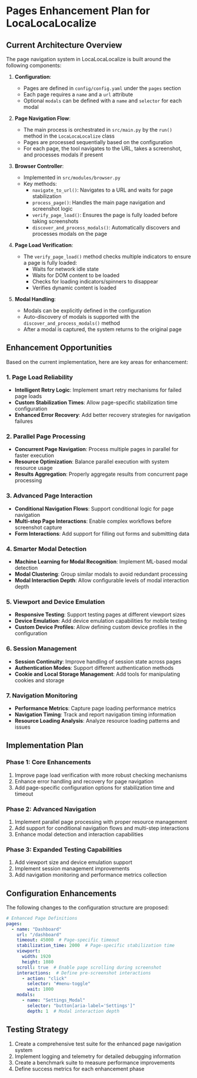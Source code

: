 # Pages Enhancement Plan for LocaLocaLocalize

## Current Architecture Overview

The page navigation system in LocaLocaLocalize is built around the following components:

1. **Configuration**:
   - Pages are defined in `config/config.yaml` under the `pages` section
   - Each page requires a `name` and a `url` attribute
   - Optional `modals` can be defined with a `name` and `selector` for each modal

2. **Page Navigation Flow**:
   - The main process is orchestrated in `src/main.py` by the `run()` method in the `LocaLocaLocalize` class
   - Pages are processed sequentially based on the configuration
   - For each page, the tool navigates to the URL, takes a screenshot, and processes modals if present

3. **Browser Controller**:
   - Implemented in `src/modules/browser.py`
   - Key methods:
     - `navigate_to_url()`: Navigates to a URL and waits for page stabilization
     - `process_page()`: Handles the main page navigation and screenshot logic
     - `verify_page_load()`: Ensures the page is fully loaded before taking screenshots
     - `discover_and_process_modals()`: Automatically discovers and processes modals on the page

4. **Page Load Verification**:
   - The `verify_page_load()` method checks multiple indicators to ensure a page is fully loaded:
     - Waits for network idle state
     - Waits for DOM content to be loaded
     - Checks for loading indicators/spinners to disappear
     - Verifies dynamic content is loaded

5. **Modal Handling**:
   - Modals can be explicitly defined in the configuration
   - Auto-discovery of modals is supported with the `discover_and_process_modals()` method
   - After a modal is captured, the system returns to the original page

## Enhancement Opportunities

Based on the current implementation, here are key areas for enhancement:

### 1. Page Load Reliability
- **Intelligent Retry Logic**: Implement smart retry mechanisms for failed page loads
- **Custom Stabilization Times**: Allow page-specific stabilization time configuration
- **Enhanced Error Recovery**: Add better recovery strategies for navigation failures

### 2. Parallel Page Processing
- **Concurrent Page Navigation**: Process multiple pages in parallel for faster execution
- **Resource Optimization**: Balance parallel execution with system resource usage
- **Results Aggregation**: Properly aggregate results from concurrent page processing

### 3. Advanced Page Interaction
- **Conditional Navigation Flows**: Support conditional logic for page navigation
- **Multi-step Page Interactions**: Enable complex workflows before screenshot capture
- **Form Interactions**: Add support for filling out forms and submitting data

### 4. Smarter Modal Detection
- **Machine Learning for Modal Recognition**: Implement ML-based modal detection
- **Modal Clustering**: Group similar modals to avoid redundant processing
- **Modal Interaction Depth**: Allow configurable levels of modal interaction depth

### 5. Viewport and Device Emulation
- **Responsive Testing**: Support testing pages at different viewport sizes
- **Device Emulation**: Add device emulation capabilities for mobile testing
- **Custom Device Profiles**: Allow defining custom device profiles in the configuration

### 6. Session Management
- **Session Continuity**: Improve handling of session state across pages
- **Authentication Modes**: Support different authentication methods
- **Cookie and Local Storage Management**: Add tools for manipulating cookies and storage

### 7. Navigation Monitoring
- **Performance Metrics**: Capture page loading performance metrics
- **Navigation Timing**: Track and report navigation timing information
- **Resource Loading Analysis**: Analyze resource loading patterns and issues

## Implementation Plan

### Phase 1: Core Enhancements
1. Improve page load verification with more robust checking mechanisms
2. Enhance error handling and recovery for page navigation
3. Add page-specific configuration options for stabilization time and timeout

### Phase 2: Advanced Navigation
1. Implement parallel page processing with proper resource management
2. Add support for conditional navigation flows and multi-step interactions
3. Enhance modal detection and interaction capabilities

### Phase 3: Expanded Testing Capabilities
1. Add viewport size and device emulation support
2. Implement session management improvements
3. Add navigation monitoring and performance metrics collection

## Configuration Enhancements

The following changes to the configuration structure are proposed:

```yaml
# Enhanced Page Definitions
pages:
  - name: "Dashboard"
    url: "/dashboard"
    timeout: 45000  # Page-specific timeout
    stabilization_time: 2000  # Page-specific stabilization time
    viewport: 
      width: 1920
      height: 1080
    scroll: true  # Enable page scrolling during screenshot
    interactions:  # Define pre-screenshot interactions
      - action: "click"
        selector: "#menu-toggle"
        wait: 1000
    modals: 
      - name: "Settings_Modal"
        selector: "button[aria-label='Settings']"
        depth: 1  # Modal interaction depth
```

## Testing Strategy

1. Create a comprehensive test suite for the enhanced page navigation system
2. Implement logging and telemetry for detailed debugging information
3. Create a benchmark suite to measure performance improvements
4. Define success metrics for each enhancement phase 
